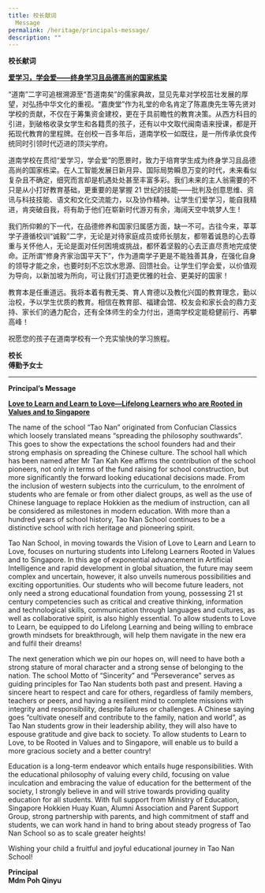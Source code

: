 ```yaml
---
title: 校长献词                                                           Principal's
  Message
permalink: /heritage/principals-message/
description: ""
---
```



**校长献词**

<u><strong> 爱学习，学会爱——终身学习且品德高尚的国家栋梁 </strong></u>

“道南”二字可追根溯源至“吾道南矣”的儒家典故，显见先辈对学校茁壮发展的厚望，对弘扬中华文化的重视。“嘉庚堂”作为礼堂的命名肯定了陈嘉庚先生等先贤对学校的贡献，不仅在于筹集资金建校，更在于具前瞻性的教育决策。从西方科目的引进，到破格收录女学生和各籍贯的孩子，还有以中文取代闽南语来授课，都是开拓现代教育的里程牌。在创校一百多年后，道南学校一如既往，是一所传承优良传统同时引领时代迈进的顶尖学府。

道南学校在贯彻“爱学习，学会爱”的愿景时，致力于培育学生成为终身学习且品德高尚的国家栋梁。在人工智能发展日新月异、国际局势瞬息万变的时代，未来看似复杂且不确定，细究而言却是机遇处处甚至丰富多彩。我们未来的主人翁需要的不只是从小打好教育基础，更重要的是掌握 21 世纪的技能——批判及创意思维、资讯与科技技能、语文和文化交流能力，以及协作精神。让学生们爱学习，能自我精进，肯突破自我，将有助于他们在崭新时代游刃有余，海阔天空中筑梦人生 !

我们所仰赖的下一代，在品德修养和国家归属感方面，缺一不可。古往今来，莘莘学子遵循校训“诚毅”二字，无论是对待家庭成员或师长朋友，都带着诚恳的心去尊重与关怀他人，无论是面对任何困境或挑战，都怀着坚毅的心去正直尽责地完成使命。正所谓“修身齐家治国平天下”，作为道南学子更是不能独善其身，在强化自身的领导才能之余，也要时刻不忘饮水思源、回馈社会。让学生们学会爱，以价值观为导向，以新加坡为所向，可让我们打造更优雅的社会、更美好的国家！

教育本是任重道远。我将本着有教无类、育人育德以及教化兴国的教育理念，勤以治校，予以学生优质的教育。相信在教育部、福建会馆、校友会和家长会的鼎力支持、家长们的通力配合，还有全体师生的全力付出，道南学校定能稳健前行、再攀高峰！

祝愿您的孩子在道南学校有一个充实愉快的学习旅程。

**校长** <br>
**傅勤予女士**

-----------

**Principal’s Message**

<u><strong> Love to Learn and Learn to Love—Lifelong Learners who are Rooted in Values and to Singapore </strong></u>  

The name of the school “Tao Nan” originated from Confucian Classics which loosely translated means “spreading the philosophy southwards”. This goes to show the expectations the school founders had and their strong emphasis on spreading the Chinese culture. The school hall which has been named after Mr Tan Kah Kee affirms the contribution of the school pioneers, not only in terms of the fund raising for school construction, but more significantly the forward looking educational decisions made. From the inclusion of western subjects into the curriculum, to the enrolment of students who are female or from other dialect groups, as well as the use of Chinese language to replace Hokkien as the medium of instruction, can all be considered as milestones in modern education. With more than a hundred years of school history, Tao Nan School continues to be a distinctive school with rich heritage and pioneering spirit.

Tao Nan School, in moving towards the Vision of Love to Learn and Learn to Love, focuses on nurturing students into Lifelong Learners Rooted in Values and to Singapore. In this age of exponential advancement in Artificial Intelligence and rapid development in global situation, the future may seem complex and uncertain, however, it also unveils numerous possibilities and exciting opportunities. Our students who will become future leaders, not only need a strong educational foundation from young, possessing 21 st century competencies such as critical and creative thinking, information and technological skills, communication through languages and cultures, as well as collaborative spirit, is also highly essential. To allow students to Love to Learn, be equipped to do Lifelong Learning and being willing to embrace growth mindsets for breakthrough, will help them navigate in the new era and fulfil their dreams!

The next generation which we pin our hopes on, will need to have both a strong stature of moral character and a strong sense of belonging to the nation. The school Motto of “Sincerity” and “Perseverance” serves as guiding principles for Tao Nan students both past and present. Having a sincere heart to respect and care for others, regardless of family members, teachers or peers, and having a resilient mind to complete missions with integrity and responsibility, despite failures or challenges. A Chinese saying goes “cultivate oneself and contribute to the family, nation and world”, as Tao Nan students grow in their leadership ability, they will also have to espouse gratitude and give back to society. To allow students to Learn to Love, to be Rooted in Values and to Singapore, will enable us to build a more gracious society and a better country!

Education is a long-term endeavor which entails huge responsibilities. With the educational philosophy of valuing every child, focusing on value inculcation and embracing the value of education for the betterment of the society, I strongly believe in and will strive towards providing quality education for all students. With full support from Ministry of Education, Singapore Hokkien Huay Kuan, Alumni Association and Parent Support Group, strong partnership with parents, and high commitment of staff and students, we can work hand in hand to bring about steady progress of Tao Nan School so as to scale greater heights!

Wishing your child a fruitful and joyful educational journey in Tao Nan School!

**Principal** <br>
**Mdm Poh Qinyu**